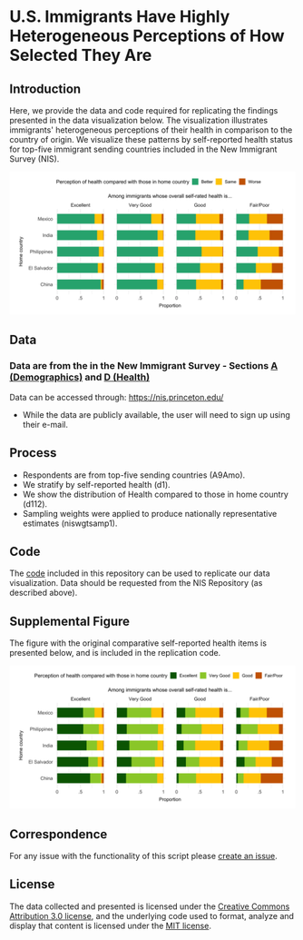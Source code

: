 # U.S. Immigrants Have Highly Heterogeneous Perceptions of How Selected They Are

## Introduction
Here, we provide the data and code required for replicating the findings presented in the data visualization below. The visualization illustrates immigrants' heterogeneous perceptions of their health in comparison to the country of origin. We visualize these patterns by self-reported health status for top-five immigrant sending countries included in the New Immigrant Survey (NIS). 

![Visualization](Figure_1_new.jpg)

## Data 
### Data are from the in the New Immigrant Survey - Sections [A (Demographics)](https://nis.princeton.edu/downloads/codebook/Adult/A-adult-codebook.pdf) and [D (Health)](https://nis.princeton.edu/downloads/codebook/Adult/D-adult-codebook.pdf)

Data can be accessed through: https://nis.princeton.edu/
* While the data are publicly available, the user will need to sign up using their e-mail.

## Process 
* Respondents are from top-five sending countries (A9Amo).
* We stratify by self-reported health (d1).
* We show the distribution of Health compared to those in home country (d112).
* Sampling weights were applied to produce nationally representative estimates (niswgtsamp1).

## Code
The [code](Visualization_ImmigrantHealth_Code_06022022.R) included in this repository can be used to replicate our data visualization. Data should be requested from the NIS Repository (as described above). 

## Supplemental Figure
The figure with the original comparative self-reported health items is presented below, and is included in the replication code. 

![Visualization2](Supp_Figure_1.jpg)

## Correspondence
For any issue with the functionality of this script please [create an issue](https://github.com/alexisrsantos/immigrant_selection/issues).

## License
The data collected and presented is licensed under the [Creative Commons Attribution 3.0 license](http://creativecommons.org/licenses/by/3.0/us/deed.en_US), and the underlying code used to format, analyze and display that content is licensed under the [MIT license](http://opensource.org/licenses/mit-license.php).
